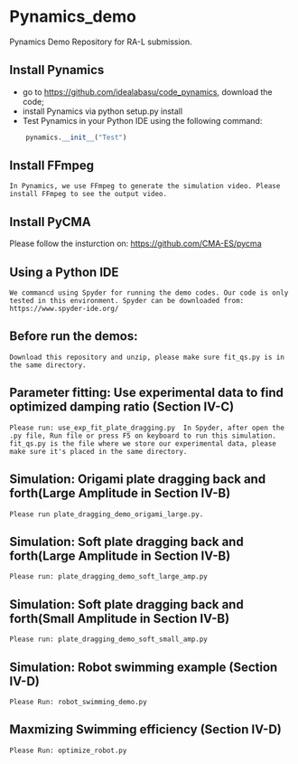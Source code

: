 # Pynamics_demo
Pynamics Demo Repository for RA-L submission. 
## Install Pynamics
* go to https://github.com/idealabasu/code_pynamics, download the code;
* install Pynamics via python setup.py install
* Test Pynamics in your Python IDE using the following command:
```python
    pynamics.__init__("Test")
 ```
## Install FFmpeg
    In Pynamics, we use FFmpeg to generate the simulation video. Please install FFmpeg to see the output video.
 ## Install PyCMA
  Please follow the insturction on: https://github.com/CMA-ES/pycma
## Using a Python IDE
    We commancd using Spyder for running the demo codes. Our code is only tested in this environment. Spyder can be downloaded from: https://www.spyder-ide.org/
## Before run the demos:
    Download this repository and unzip, please make sure fit_qs.py is in the same directory.
## Parameter fitting: Use experimental data to find optimized damping ratio (Section IV-C)
    Please run: use_exp_fit_plate_dragging.py  In Spyder, after open the .py file, Run file or press F5 on keyboard to run this simulation.
    fit_qs.py is the file where we store our experimental data, please make sure it's placed in the same directory.

## Simulation: Origami plate dragging back and forth(Large Amplitude in Section IV-B)
    Please run plate_dragging_demo_origami_large.py.

## Simulation: Soft plate dragging back and forth(Large Amplitude in Section IV-B)
    Please run: plate_dragging_demo_soft_large_amp.py

## Simulation: Soft plate dragging back and forth(Small Amplitude in Section IV-B)
    Please run: plate_dragging_demo_soft_small_amp.py

## Simulation: Robot swimming example (Section IV-D)
    Please Run: robot_swimming_demo.py

## Maxmizing Swimming efficiency (Section IV-D)
    Please Run: optimize_robot.py
